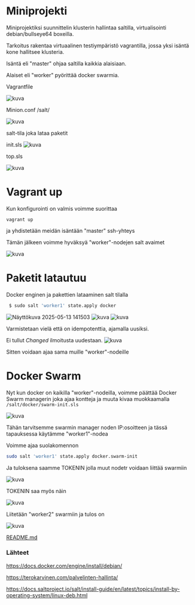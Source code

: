 # Miniprojekti
Miniprojektiksi suunnittelin klusterin hallintaa saltilla, virtualisointi debian/bullseye64 boxeilla.

Tarkoitus rakentaa virtuaalinen testiympäristö vagrantilla, jossa yksi isäntä kone hallitsee klusteria.

Isäntä eli "master" ohjaa saltilla kaikkia alaisiaan.

Alaiset eli "worker" pyörittää docker swarmia.

Vagrantfile

![kuva](https://github.com/user-attachments/assets/06271c71-fd2c-4310-8667-949d20b7aaef)


Minion.conf /salt/

![kuva](https://github.com/user-attachments/assets/d69468de-e3a5-45f0-8b0e-8b2c13e98846)


salt-tila joka lataa paketit

init.sls
![kuva](https://github.com/user-attachments/assets/a1860b2a-8982-45fa-baae-c372abf58ff4)

top.sls

![kuva](https://github.com/user-attachments/assets/76ca3187-20ae-47e6-ae62-1a4d4e4ac62a)

# Vagrant up

Kun konfigurointi on valmis voimme suorittaa

```vagrant up```

ja yhdistetään meidän isäntään "master" ssh-yhteys

Tämän jälkeen voimme hyväksyä "worker"-nodejen salt avaimet


![kuva](https://github.com/user-attachments/assets/da45c4b8-4874-4119-9f03-74a7be8b71b3)

# Paketit latautuu
Docker enginen ja pakettien lataaminen salt tilalla

```bash 
 $ sudo salt 'worker1' state.apply docker
```

![Näyttökuva 2025-05-13 141503](https://github.com/user-attachments/assets/8825def7-6832-48dc-bd5d-0c06f63709a2)
![kuva](https://github.com/user-attachments/assets/229fe486-9ed2-4cce-bf61-ab16d46722ec)
![kuva](https://github.com/user-attachments/assets/6fa06c67-b12f-413e-997a-ad7711cd05bd)


Varmistetaan vielä että on idempotenttia, ajamalla uusiksi.

Ei tullut *Changed* ilmoitusta uudestaan.
![kuva](https://github.com/user-attachments/assets/ea303c3e-c543-4a34-9afe-3d6c0e0f4311)

Sitten voidaan ajaa sama muille "worker"-nodeille

# Docker Swarm

Nyt kun docker on kaikilla "worker"-nodeilla, voimme päättää Docker Swarm managerin joka ajaa kontteja ja muuta kivaa muokkaamalla ```/salt/docker/swarm-init.sls```


![kuva](https://github.com/user-attachments/assets/ae0602bf-dd09-4304-995e-9760b8177666)


Tähän tarvitsemme swarmin manager noden IP:osoitteen ja tässä tapauksessa käytämme "worker1"-nodea

Voimme ajaa suolakomennon 
```bash
sudo salt 'worker1' state.apply docker.swarm-init
```
Ja tuloksena saamme TOKENIN jolla muut nodetr voidaan liittää swarmiin

![kuva](https://github.com/user-attachments/assets/35586cd6-e439-4f6a-9a34-5309b1a6094d)

TOKENIN saa myös näin

![kuva](https://github.com/user-attachments/assets/43a3227e-0f57-408d-88ac-28e69ec793c2)

Liitetään "worker2" swarmiin ja tulos on

![kuva](https://github.com/user-attachments/assets/ee66abea-49c7-47d4-9bb3-0e528be84403)




[README.md](https://github.com/jndg/docker-cluster-automation)


### Lähteet

https://docs.docker.com/engine/install/debian/

https://terokarvinen.com/palvelinten-hallinta/

https://docs.saltproject.io/salt/install-guide/en/latest/topics/install-by-operating-system/linux-deb.html
